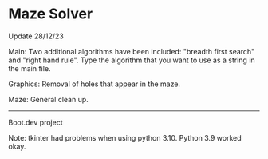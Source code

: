 # Maze Solver

Update 28/12/23

Main: Two additional algorithms have been included: "breadth first search" and "right hand rule". Type the algorithm that you want to use as a string in the main file.

Graphics: Removal of holes that appear in the maze.

Maze: General clean up.

--------------------------
Boot.dev project

Note: tkinter had problems when using python 3.10. Python 3.9 worked okay.
